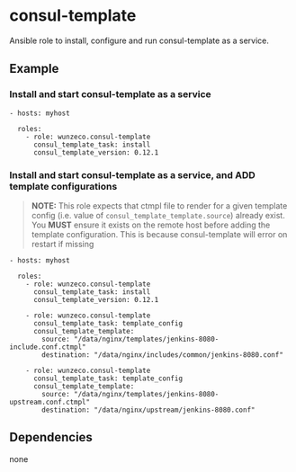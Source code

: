 consul-template
==============

Ansible role to install, configure and run consul-template as a service.


## Example

### Install and start consul-template as a service

```
- hosts: myhost

  roles:
    - role: wunzeco.consul-template
      consul_template_task: install
      consul_template_version: 0.12.1 
```

### Install and start consul-template as a service, and ADD template configurations

> **NOTE:**
>    This role expects that ctmpl file to render for a given template config
>    (i.e. value of `consul_template_template.source`) already exist.
>    You **MUST** ensure it exists on the remote host before adding the template
>    configuration. This is because consul-template will error on restart if missing

```
- hosts: myhost

  roles:
    - role: wunzeco.consul-template
      consul_template_task: install
      consul_template_version: 0.12.1 

    - role: wunzeco.consul-template
      consul_template_task: template_config
      consul_template_template:
        source: "/data/nginx/templates/jenkins-8080-include.conf.ctmpl"
        destination: "/data/nginx/includes/common/jenkins-8080.conf"

    - role: wunzeco.consul-template
      consul_template_task: template_config
      consul_template_template:
        source: "/data/nginx/templates/jenkins-8080-upstream.conf.ctmpl"
        destination: "/data/nginx/upstream/jenkins-8080.conf"
```


## Dependencies

none
